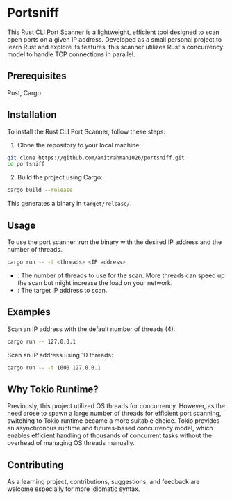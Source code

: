 # Portsniff

This Rust CLI Port Scanner is a lightweight, efficient tool designed to scan
open ports on a given IP address. Developed as a small personal project to learn
Rust and explore its features, this scanner utilizes Rust's concurrency model to
handle TCP connections in parallel.

## Prerequisites

Rust, Cargo

## Installation

To install the Rust CLI Port Scanner, follow these steps:

1. Clone the repository to your local machine:

```bash
git clone https://github.com/amitrahman1026/portsniff.git
cd portsniff
```

2. Build the project using Cargo:

```bash
cargo build --release
```

This generates a binary in `target/release/`.

## Usage

To use the port scanner, run the binary with the desired IP address and the
number of threads.

```bash
cargo run -- -t <threads> <IP address>
```

- <threads>: The number of threads to use for the scan. More threads can speed
  up the scan but might increase the load on your network.
- <IP address>: The target IP address to scan.

## Examples

Scan an IP address with the default number of threads (4):

```bash
cargo run -- 127.0.0.1
```

Scan an IP address using 10 threads:

```bash
cargo run -- -t 1000 127.0.0.1
```

## Why Tokio Runtime?
Previously, this project utilized OS threads for concurrency. However, as the
need arose to spawn a large number of threads for efficient port scanning,
switching to Tokio runtime became a more suitable choice. Tokio provides an
asynchronous runtime and futures-based concurrency model, which enables
efficient handling of thousands of concurrent tasks without the overhead of
managing OS threads manually.

## Contributing

As a learning project, contributions, suggestions, and feedback are welcome
especially for more idiomatic syntax.
